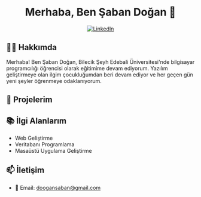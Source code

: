 <h1 align="center">Merhaba, Ben Şaban Doğan 👋</h1>
<p align="center">
  <a href="www.linkedin.com/in/sabandogann"><img alt="LinkedIn" src="https://img.shields.io/badge/LinkedIn-Profile-informational?style=flat&logo=linkedin&color=0D76A8"></a>
 
</p>

## 🧑‍💻 Hakkımda

Merhaba! Ben Şaban Doğan, Bilecik Şeyh Edebali Üniversitesi'nde bilgisayar programcılığı öğrencisi olarak eğitimime devam ediyorum. Yazılım geliştirmeye olan ilgim çocukluğumdan beri devam ediyor ve her geçen gün yeni şeyler öğrenmeye odaklanıyorum.

## 🚀 Projelerim




## 📚 İlgi Alanlarım

- Web Geliştirme
- Veritabanı Programlama
- Masaüstü Uygulama Geliştirme

## 📫 İletişim

- 📧 Email: doogansaban@gmail.com


